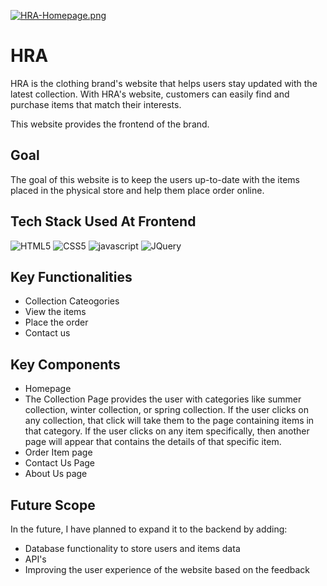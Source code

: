 [![HRA-Homepage.png](https://i.postimg.cc/zDHk9GH3/HRA-Homepage.png)](https://postimg.cc/BtsDFsgG)


# HRA 
HRA is the clothing brand's website that helps users stay updated with the latest collection.
With HRA's website, customers can easily find and purchase items that match their interests.

This website provides the frontend of the brand.

## Goal

The goal of this website is to keep the users up-to-date with the items placed in the physical store and help them place order online.

## Tech Stack Used At Frontend

![HTML5](https://img.shields.io/badge/HTML5-E34F26?style=for-the-badge&logo=html5&logoColor=white)
![CSS5](https://img.shields.io/badge/CSS3-1572B6?style=for-the-badge&logo=css3&logoColor=white)
![javascript](https://img.shields.io/badge/javascript-F7DF1E?style=for-the-badge&logo=javascript&logoColor=black)
![JQuery](https://img.shields.io/badge/jQuery-0769AD?style=for-the-badge&logo=jquery&logoColor=white)


## Key Functionalities

- Collection Cateogories
- View the items
- Place the order
- Contact us

## Key Components

- Homepage 
- The Collection Page provides the user with categories like summer collection, winter collection, or spring collection. If the user clicks on any collection, that click will take them to the page containing items in that category. If the user clicks on any item specifically, then another page will appear that contains the details of that specific item.
- Order Item page
- Contact Us Page
- About Us page


## Future Scope

In the future, I have planned to expand it to the backend by adding:
- Database functionality to store users and items data
- API's 
- Improving the user experience of the website based on the feedback





